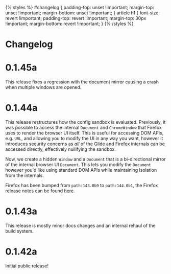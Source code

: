 {% styles %}
#changelog {
padding-top: unset !important;
margin-top: unset !important;
margin-bottom: unset !important;
}
article h1 {
font-size: revert !important;
padding-top: revert !important;
margin-top: 30px !important;
margin-bottom: revert !important;
}
{% /styles %}

# Changelog

# 0.1.45a

This release fixes a regression with the document mirror causing a crash when multiple windows are opened.

# 0.1.44a

This release restructures how the config sandbox is evaluated. Previously, it was possible to access the internal `Document` and `ChromeWindow` that Firefox uses to render the browser UI itself.
This is useful for accessing DOM APIs, e.g. `URL`, and allowing you to modify the UI in any way you want, however it introduces security concerns as _all_ of the Glide and Firefox internals can be accessed directly, effectively nullifying the sandbox.

Now, we create a hidden `Window` and a `Document` that is a bi-directional mirror of the internal browser UI `Document`. This lets you modify the `Document` however you'd like using standard DOM APIs while maintaining isolation from the internals.

Firefox has been bumped from `path:143.0b9` to `path:144.0b1`, the Firefox release notes can be found [here](https://www.firefox.com/en-US/firefox/143.0/releasenotes/).

# 0.1.43a

This release is mostly minor docs changes and an internal rehaul of the build system.

# 0.1.42a

Initial public release!
